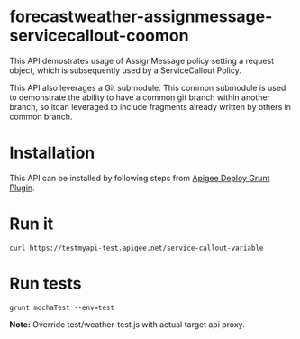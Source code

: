 forecastweather-assignmessage-servicecallout-coomon
=======
This API demostrates usage of AssignMessage policy setting a request object, which is subsequently used by a ServiceCallout Policy.

This API also leverages a Git submodule. This common submodule is used to demonstrate the ability to have a common git branch within another branch, so itcan leveraged to include fragments already written by others in common branch.

Installation
===
This API can be installed by following steps from [Apigee Deploy Grunt Plugin](https://github.com/apigeecs/apigee-deploy-grunt-plugin#directions-to-setup-grunt-for-an-apigee-api-bundle).

Run it
====
```
curl https://testmyapi-test.apigee.net/service-callout-variable
```

Run tests
====
```
grunt mochaTest --env=test
```
**Note:** Override test/weather-test.js with actual target api proxy.